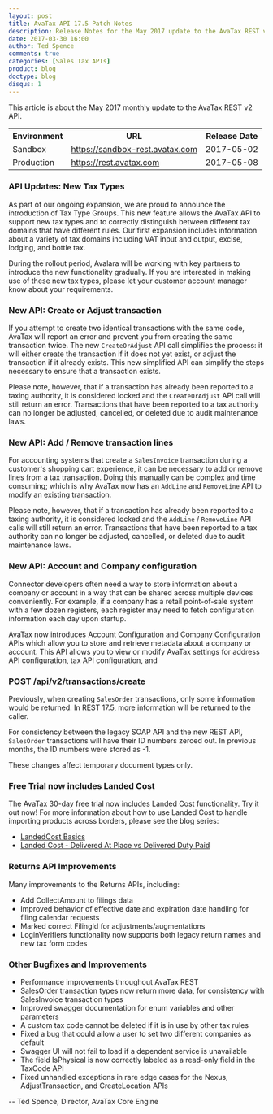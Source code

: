 ```yaml
---
layout: post
title: AvaTax API 17.5 Patch Notes
description: Release Notes for the May 2017 update to the AvaTax REST v2 API.
date: 2017-03-30 16:00
author: Ted Spence
comments: true
categories: [Sales Tax APIs]
product: blog
doctype: blog
disqus: 1
---
```


This article is about the May 2017 monthly update to the AvaTax REST v2 API.

<table class="styled-table">
	<tr>
		<th>Environment</th>
		<th>URL</th>
		<th>Release Date</th>
	</tr>
	<tr>
		<td>Sandbox</td>
        <td><a href="https://sandbox-rest.avatax.com">https://sandbox-rest.avatax.com</a></td>
		<td>2017-05-02</td>
	</tr>
	<tr>
		<td>Production</td>
        <td><a href="https://rest.avatax.com">https://rest.avatax.com</a></td>
		<td>2017-05-08</td>
	</tr>
</table>

<h3>API Updates: New Tax Types</h3>

As part of our ongoing expansion, we are proud to announce the introduction of Tax Type Groups.  This new feature allows the AvaTax API to support new tax types and to correctly distinguish between different tax domains that have different rules.  Our first expansion includes information about a variety of tax domains including VAT input and output, excise, lodging, and bottle tax.

During the rollout period, Avalara will be working with key partners to introduce the new functionality gradually.  If you are interested in making use of these new tax types, please let your customer account manager know about your requirements.

<h3>New API: Create or Adjust transaction</h3>

If you attempt to create two identical transactions with the same code, AvaTax will report an error and prevent you from creating the same transaction twice.  The new `CreateOrAdjust` API call simplifies the process: it will either create the transaction if it does not yet exist, or adjust the transaction if it already exists.  This new simplified API can simplify the steps necessary to ensure that a transaction exists.

Please note, however, that if a transaction has already been reported to a taxing authority, it is considered locked and the `CreateOrAdjust` API call will still return an error.  Transactions that have been reported to a tax authority can no longer be adjusted, cancelled, or deleted due to audit maintenance laws.

<h3>New API: Add / Remove transaction lines</h3>

For accounting systems that create a `SalesInvoice` transaction during a customer's shopping cart experience, it can be necessary to add or remove lines from a tax transaction.  Doing this manually can be complex and time consuming; which is why AvaTax now has an `AddLine` and `RemoveLine` API to modify an existing transaction.

Please note, however, that if a transaction has already been reported to a taxing authority, it is considered locked and the `AddLine` / `RemoveLine` API calls will still return an error.  Transactions that have been reported to a tax authority can no longer be adjusted, cancelled, or deleted due to audit maintenance laws.

<h3>New API: Account and Company configuration</h3>

Connector developers often need a way to store information about a company or account in a way that can be shared across multiple devices conveniently.  For example, if a company has a retail point-of-sale system with a few dozen registers, each register may need to fetch configuration information each day upon startup.

AvaTax now introduces Account Configuration and Company Configuration APIs which allow you to store and retrieve metadata about a company or account.  This API allows you to view or modify AvaTax settings for address API configuration, tax API configuration, and 

<h3>POST /api/v2/transactions/create</h3>

Previously, when creating `SalesOrder` transactions, only some information would be returned.  In REST 17.5, more information will be returned to the caller.

For consistency between the legacy SOAP API and the new REST API, `SalesOrder` transactions will have their ID numbers zeroed out.  In previous months, the ID numbers were stored as -1.

These changes affect temporary document types only.

<h3>Free Trial now includes Landed Cost</h3>

The AvaTax 30-day free trial now includes Landed Cost functionality.  Try it out now!  For more information about how to use Landed Cost to handle importing products across borders, please see the blog series:

<ul class="normal">
    <li><a href="http://developer.avalara.com/blog/2016/10/13/landedcost-with-rest-v2">LandedCost Basics</a></li>
    <li><a href="http://developer.avalara.com/blog/2016/12/15/landed-cost-who-pays">Landed Cost - Delivered At Place vs Delivered Duty Paid</a></li>
</ul>

<h3>Returns API Improvements</h3>

Many improvements to the Returns APIs, including:

<ul class="normal">
    <li>Add CollectAmount to filings data</li>
    <li>Improved behavior of effective date and expiration date handling for filing calendar requests</li>
    <li>Marked correct FilingId for adjustments/augmentations</li>
    <li>LoginVerifiers functionality now supports both legacy return names and new tax form codes</li>
</ul>

<h3>Other Bugfixes and Improvements</h3>

<ul class="normal">
    <li>Performance improvements throughout AvaTax REST</li>
    <li>SalesOrder transaction types now return more data, for consistency with SalesInvoice transaction types</li>
    <li>Improved swagger documentation for enum variables and other parameters</li>
    <li>A custom tax code cannot be deleted if it is in use by other tax rules</li>
    <li>Fixed a bug that could allow a user to set two different companies as default</li>
    <li>Swagger UI will not fail to load if a dependent service is unavailable</li>
    <li>The field IsPhysical is now correctly labeled as a read-only field in the TaxCode API</li>
    <li>Fixed unhandled exceptions in rare edge cases for the Nexus, AdjustTransaction, and CreateLocation APIs</li>
</ul>

-- Ted Spence, Director, AvaTax Core Engine